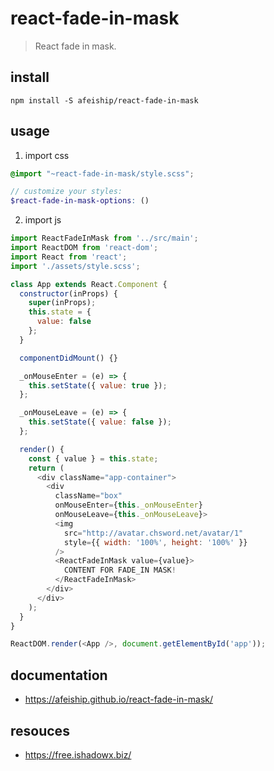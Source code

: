 # react-fade-in-mask
> React fade in mask.

## install
```shell
npm install -S afeiship/react-fade-in-mask
```

## usage
1. import css
  ```scss
  @import "~react-fade-in-mask/style.scss";

  // customize your styles:
  $react-fade-in-mask-options: ()
  ```
2. import js
  ```js
  import ReactFadeInMask from '../src/main';
  import ReactDOM from 'react-dom';
  import React from 'react';
  import './assets/style.scss';

  class App extends React.Component {
    constructor(inProps) {
      super(inProps);
      this.state = {
        value: false
      };
    }

    componentDidMount() {}

    _onMouseEnter = (e) => {
      this.setState({ value: true });
    };

    _onMouseLeave = (e) => {
      this.setState({ value: false });
    };

    render() {
      const { value } = this.state;
      return (
        <div className="app-container">
          <div
            className="box"
            onMouseEnter={this._onMouseEnter}
            onMouseLeave={this._onMouseLeave}>
            <img
              src="http://avatar.chsword.net/avatar/1"
              style={{ width: '100%', height: '100%' }}
            />
            <ReactFadeInMask value={value}>
              CONTENT FOR FADE_IN MASK!
            </ReactFadeInMask>
          </div>
        </div>
      );
    }
  }

  ReactDOM.render(<App />, document.getElementById('app'));

  ```

## documentation
- https://afeiship.github.io/react-fade-in-mask/

## resouces
- https://free.ishadowx.biz/
